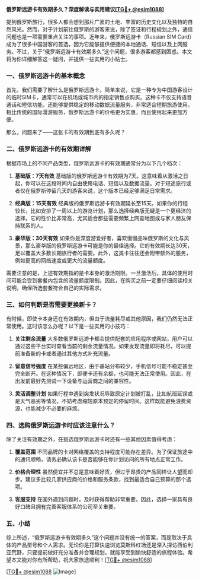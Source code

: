 **俄罗斯远游卡有效期多久？深度解读与实用建议[[TG💪+ @esim1088](https://t.me/s/esim1088)]**

提到俄罗斯旅行，很多人都会想到那片广袤的土地、丰富的历史文化以及独特的自然风光。然而，对于计划前往俄罗斯的游客来说，除了签证和行程规划之外，通信问题也是一项需要重点关注的事项。近年来，俄罗斯远游卡（Russian SIM Card）成为了很多中国游客的首选，因为它能够提供便捷的本地通话、短信以及上网服务。不过，关于“俄罗斯远游卡有效期多久”这个问题，很多游客都感到困惑。本文将为你详细解答这一疑问，并提供一些实用的小贴士。

### 一、俄罗斯远游卡的基本概念

首先，我们需要了解什么是俄罗斯远游卡。简单来说，它是一种专为中国游客设计的临时SIM卡，通常可以在机场或城市内的指定销售点购买。这种卡不仅支持语音通话和短信功能，还能够提供稳定的移动数据流量服务，非常适合短期旅游使用。相比传统的国际漫游服务，俄罗斯远游卡的价格更为实惠，而且使用起来更加方便。

那么，问题来了——这张卡的有效期到底有多久呢？

### 二、俄罗斯远游卡的有效期详解

根据市场上的不同产品类型，俄罗斯远游卡的有效期通常分为以下几个档次：

1. **基础版：7天有效**
   基础版的俄罗斯远游卡有效期为7天。这意味着从激活之日起，你可以在这段时间内自由使用电话、短信以及数据流量。对于短途旅行或者仅在俄罗斯停留几天的游客来说，这个版本已经足够满足日常需求。

2. **经典版：15天有效**
   经典版的俄罗斯远游卡有效期延长至15天。如果你的行程较长，比如安排了一周以上的游览计划，那么选择经典版无疑是一个更经济的选择。它的性价比非常高，尤其适合那些需要频繁上网查地图或与家人朋友保持联系的人。

3. **豪华版：30天有效**
   如果你是深度游爱好者，喜欢慢慢品味俄罗斯的文化与风景，那么豪华版的俄罗斯远游卡可能是你的最佳选择。它的有效期长达30天，足以覆盖大多数长期旅行者的需要。此外，这类卡往往还会附带额外的服务，例如更高的网络速度或更大的流量额度。

需要注意的是，上述有效期指的是卡本身的激活期限。一旦激活后，具体的使用时间可能会受到套餐内包含的流量额度限制。因此，在购买之前一定要仔细阅读相关说明，确保所选套餐符合自己的实际需求。

### 三、如何判断是否需要更换新卡？

有时候，即使卡本身还在有效期内，但由于流量耗尽或其他原因，我们仍然无法正常使用。这时该怎么办呢？以下是一些实用的小技巧：

1. **关注剩余流量**
   大多数俄罗斯远游卡都会提供配套的应用程序或网站，用户可以通过这些平台实时查看当前的剩余流量情况。如果发现流量即将耗尽，可以提前准备新的卡或者通过其他方式补充流量。

2. **留意信号强度**
   在某些偏远地区，由于基站分布较少，手机信号可能不稳定甚至完全断开。在这种情况下，即便卡还有余额，也可能无法正常使用。因此，在出发前最好先测试一下设备与运营商之间的兼容性。

3. **灵活调整计划**
   如果行程中遇到突发状况导致原定计划被打乱，比如航班延误或是天气恶劣等情况，不妨考虑缩短原本预定的停留时间。这样既能避免浪费资源，也能减少不必要的麻烦。

### 四、选购俄罗斯远游卡时应该注意什么？

除了关注有效期之外，在挑选俄罗斯远游卡时还有一些其他因素值得考虑：

1. **覆盖范围**
   不同品牌的卡对网络覆盖的支持程度可能存在差异。为了保证旅途中的通讯顺畅，请务必确认该卡是否能够在你计划访问的所有地点正常工作。

2. **价格合理性**
   虽然便宜并不总是意味着好货，但过于昂贵的产品同样让人望而却步。建议多比较几家供应商的价格和服务条款，找到最适合自己预算的那个选项。

3. **客服支持**
   在国外遇到问题时，及时获得帮助非常重要。因此，选择一家具有良好口碑且拥有完善客服体系的公司至关重要。

### 五、小结

综上所述，“俄罗斯远游卡有效期多久”这个问题并没有统一的答案，而是取决于具体的产品型号和个人需求。无论你是打算快速浏览莫斯科红场还是深入探访西伯利亚荒野，只要提前做好充分准备并合理规划，就能享受到愉快舒适的旅程体验。希望本文能对你有所帮助，祝大家旅途顺利！[[TG💪+ @esim1088](https://t.me/s/esim1088)]

[[TG💪+ @esim1088](https://t.me/s/esim1088) ![Image](https://i.postimg.cc/4NQfJmqS/Snipaste-2025-05-13-00-14-12.png)]